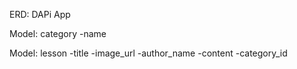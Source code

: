 ERD: DAPi App

Model: category
-name

Model: lesson
-title
-image_url
-author_name
-content
-category_id
